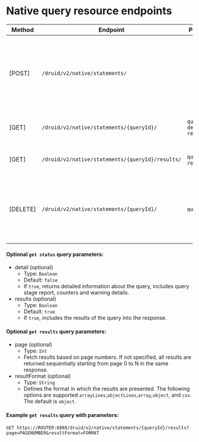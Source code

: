 # Native query resource endpoints

| Method   | Endpoint                                         | Parameters                      | Data                                                                                                                 | Description                                                                                            |
|----------|--------------------------------------------------|---------------------------------|----------------------------------------------------------------------------------------------------------------------|--------------------------------------------------------------------------------------------------------|
| [POST]   | `/druid/v2/native/statements/`                   |                                 | Native query. Example:`{"queryType": "scan","dataSource": {"type": "table","name": "bar"}, <...>, "context": {...}}` | Accepts standard Druid Native Queries. Possible query types accepted: GroupBy, Scan(with legacy=false) |
| [GET]    | `/druid/v2/native/statements/{queryId}/`         | `queryId` `detail` `results`    |                                                                                                                      | Returns status of query with selected id                                                               |
| [GET]    | `/druid/v2/native/statements/{queryId}/results/` | `queryId` `page` `resultFormat` |                                                                                                                      | Returns the results of the query with the given id.                                                    |
| [DELETE] | `/druid/v2/native/statements/{queryId}/`         | `queryId`                       |                                                                                                                      | Cancelles query with selected id if it's in `ACCEPTED` or `RUNNING` statuses, else do nothing          |

#### Optional `get status` query parameters:
* detail (optional)
    * Type: `Boolean`
    * Default: `false`
    * If `true`, returns detailed information about the query, includes query stage report, counters and warning details.
* results (optional)
    * Type: `Boolean`
    * Default: `true`
    * If `true`, includes the results of the query into the response.
  
#### Optional `get results` query parameters:
* page (optional)
    * Type: `Int`
    * Fetch results based on page numbers. If not specified, all results are returned sequentially starting from page 0 to N in the same response.
* resultFormat (optional)
    * Type: `String`
    * Defines the format in which the results are presented. The following options are supported `arrayLines`,`objectLines`,`array`,`object`, and `csv`. The default is `object`.

#### Example `get results` query with parameters:
`GET https://ROUTER:8888/druid/v2/native/statements/{queryId}/results?page=PAGENUMBER&resultFormat=FORMAT`